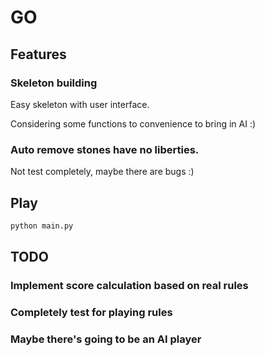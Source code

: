 # GO

## Features

### Skeleton building

Easy skeleton with user interface.

Considering some functions to convenience to bring in AI :)

### Auto remove stones have no liberties.

Not test completely, maybe there are bugs :)

## Play

```python
python main.py
```

## TODO

### Implement score calculation based on real rules

### Completely test for playing rules

### Maybe there's going to be an AI player